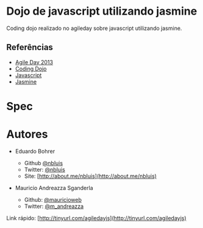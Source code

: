 # Dojo de javascript utilizando jasmine

Coding dojo realizado no agileday sobre javascript utilizando jasmine.

## Referências
- [Agile Day 2013](http://www.sucesurs.org.br/evento/agile-day-2013)
- [Coding Dojo](http://codingdojo.org/)
- [Javascript](https://developer.mozilla.org/en-US/docs/Web/JavaScript)
- [Jasmine](http://pivotal.github.io/jasmine/)

# Spec

# Autores
* Eduardo Bohrer
	- Github [@nbluis](http://github.com/nbluis)
	- Twitter: [@nbluis](http://twitter.com/nbluis)
	- Site: [http://about.me/nbluis](http://about.me/nbluis)

* Mauricio Andreazza Sganderla
	- Github: [@mauricioweb](http://github.com/mauricioweb)
	- Twitter: [@m_andreazza](http://twitter.com/m_andreazza)

Link rápido: [http://tinyurl.com/agiledayjs](http://tinyurl.com/agiledayjs)